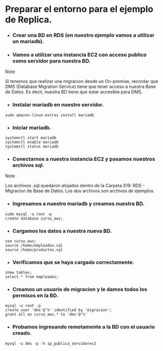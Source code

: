 # Preparar el entorno para el ejemplo de Replica.
- ### Crear una BD en RDS (en nuestro ejemplo vamos a utilizar un mariadb).
- ### Vamos a utilizar una instancia EC2 con acceso publico como servidor para nuestra BD.
> [!NOTE]
> Si tenemos que realizar una migracion desde un On-premise, recordar que DMS (Database Migration Service) tiene que tener acceso a nuestra Base de Datos.
> Es decir, nuestra BD tiene que estar accesible para DMS.

- ### Instalar mariadb en nuestro servidor.
```
sudo amazon-linux-extras install mariadb
```

- ### Iniciar mariadb.
```
systemctl start mariadb
systemctl enable mariadb
systemctl status mariadb
```

- ### Conectarnos a nuestra instancia EC2 y pasamos nuestros archivos sql.
> [!NOTE]
> Los archivos .sql quedaron alojados dentro de la Carpeta S19: RDS - Migracion de Base de Datos.
> Los dos archivos son archivos de ejemplos.

- ### Ingresamos a nuestro mariadb y creamos nuestra BD.
```
sudo mysql -u root -p
create database curso_aws;
```

- ### Cargamos los datos a nuestra nueva BD.
```
use curso_aws;
source /home/empleados.sql
source /home/productos.sql
```

- ### Verificamos que se haya cargado correctamente.
```
show tables;
select * from empleados;
```

- ### Creamos un usuario de migracion y le damos todos los permisos en la BD.
```
mysql -u root -p
create user 'dms'@'%' identified by 'migracion';
grant all on curso_aws.* to 'dms'@'%'
```

- ### Probamos ingresando remotamente a la BD con el usuario creado.
```
mysql -u dms -p -h ip_publica_servidorec2
```
